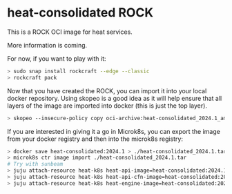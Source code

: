 # heat-consolidated ROCK

This is a ROCK OCI image for heat services.

More information is coming.

For now, if you want to play with it:

```bash
> sudo snap install rockcraft --edge --classic
> rockcraft pack
```

Now that you have created the ROCK, you can import it into
your local docker repository. Using skopeo is a good idea as
it will help ensure that all layers of the image are imported
into docker (this is just the top layer).

```bash
> skopeo --insecure-policy copy oci-archive:heat-consolidated_2024.1_amd64.rock docker-daemon:heat-consolidated:2024.1
```

If you are interested in giving it a go in Microk8s, you can
export the image from your docker registry and then into the
microk8s registry:

```bash
> docker save heat-consolidated:2024.1 > ./heat-consolidated_2024.1.tar
> microk8s ctr image import ./heat-consolidated_2024.1.tar
# Try with sunbeam
> juju attach-resource heat-k8s heat-api-image=heat-consolidated:2024.1
> juju attach-resource heat-k8s heat-api-cfn-image=heat-consolidated:2024.1
> juju attach-resource heat-k8s heat-engine-image=heat-consolidated:2024.1
```
